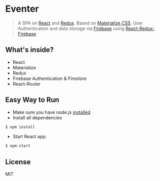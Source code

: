 # Eventer
> A SPA on [React](https://reactjs.org/) and [Redux](https://redux.js.org/). Based on [Materialize CSS](https://materializecss.com/). User Authentication and data storage via [Firebase](https://firebase.google.com) using [React-Redux-Firebase](https://github.com/prescottprue/react-redux-firebase)

## What's inside?
* React
* Materialize
* Redux
* Firebase Authentication & Firestore
* React-Router

## Easy Way to Run
- Make sure you have node.js [installed](https://nodejs.org/en/)
- Install all dependencies
```sh
$ npm install
```
- Start React app: 
```sh
$ npm-start
```

## License 
MIT
